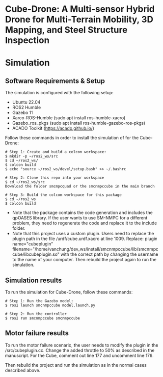 # Cube-Drone: A Multi-sensor Hybrid Drone for Multi-Terrain Mobility, 3D Mapping, and Steel Structure Inspection
# Simulation

## Software Requirements & Setup

The simulation is configured with the following setup:
- Ubuntu 22.04
- ROS2 Humble
- Gazebo 11
- Xarco-ROS-Humble (sudo apt install ros-humble-xacro)
- Gazebo_ros_pkgs (sudo apt install ros-humble-gazebo-ros-pkgs)
- ACADO Toolkit (https://acado.github.io/)


Follow these commands in order to install the simulation of for the Cube-Drone:

```shell
# Step 1: Create and build a colcon workspace:
$ mkdir -p ~/ros2_ws/src
$ cd ~/ros2_ws/
$ colcon build
$ echo "source ~/ros2_ws/devel/setup.bash" >> ~/.bashrc

# Step 2: Clone this repo into your workspace
$ cd ~/ros2_ws/src
Download the folder smcmpcquad or the smcnmpccube in the main branch

# Step 3: Build the colcon workspace for this package
$ cd ~/ros2_ws
$ colcon build
```
* Note that the package contains the code generation and includes the qpOASES library. If the user wants to use SM-NMPC for a different problem, they need to regenerate the code and replace it to the include folder.
* Note that this project uses a custom plugin. Users need to replace the plugin path in the file /urdf/cube.urdf.xacro at line 1009. Replace: plugin name="cubeplugin" filename="/home/vanchung/dev_ws/install/smcnmpccube/lib/smcnmpccube/libcubeplugin.so" with the correct path by changing the username to the name of your computer. Then rebuild the project again to run the simulation.

## Simulation results


To run the simulation for Cube-Drone, follow these commands:

```shell
# Step 1: Run the Gazebo model:
$ ros2 launch smcnmpccube model.launch.py

# Step 2: Run the controller
$ ros2 run smcnmpccube smcnmpccube
```
## Motor failure results

To run the motor failure scenario, the user needs to modify the plugin in the /src/cubeplugin.cc. Change the added throttle to 50% as described in the manuscript. For the Cube, comment out line 177 and uncomment line 179.

Then rebuild the project and run the simulation as in the normal cases described above.

